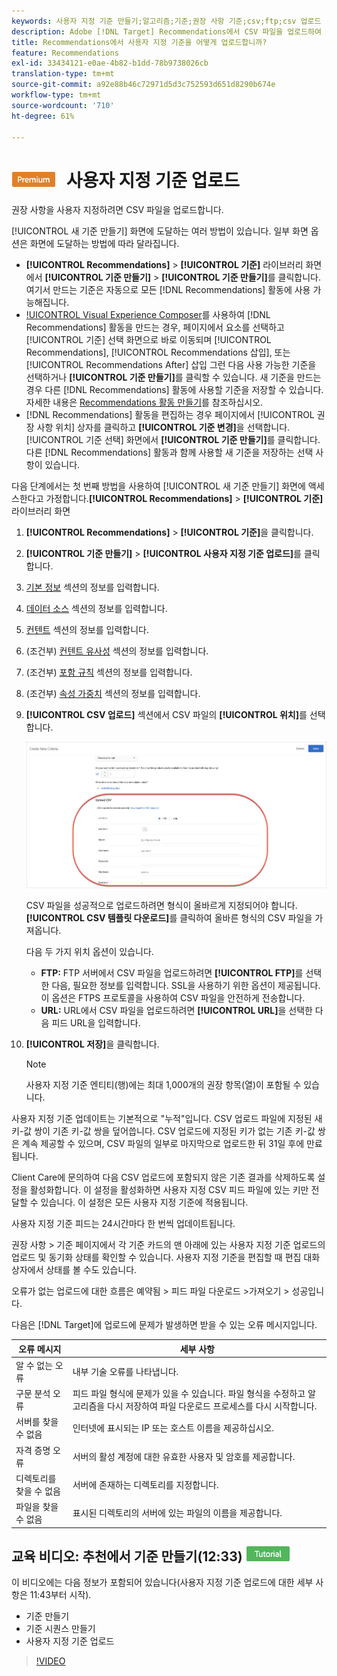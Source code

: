 ```yaml
---
keywords: 사용자 지정 기준 만들기;알고리즘;기준;권장 사항 기준;csv;ftp;csv 업로드
description: Adobe [!DNL Target] Recommendations에서 CSV 파일을 업로드하여 권장 사항을 사용자 지정하는 방법을 알아봅니다.
title: Recommendations에서 사용자 지정 기준을 어떻게 업로드합니까?
feature: Recommendations
exl-id: 33434121-e0ae-4b82-b1dd-78b9738026cb
translation-type: tm+mt
source-git-commit: a92e88b46c72971d5d3c752593d651d8290b674e
workflow-type: tm+mt
source-wordcount: '710'
ht-degree: 61%

---
```


# ![PREMIUM](/help/assets/premium.png) 사용자 지정 기준 업로드

권장 사항을 사용자 지정하려면 CSV 파일을 업로드합니다.

[!UICONTROL 새 기준 만들기] 화면에 도달하는 여러 방법이 있습니다. 일부 화면 옵션은 화면에 도달하는 방법에 따라 달라집니다.

* **[!UICONTROL Recommendations]** > **[!UICONTROL 기준]** 라이브러리 화면에서 **[!UICONTROL 기준 만들기]** > **[!UICONTROL 기준 만들기]**&#x200B;를 클릭합니다. 여기서 만드는 기준은 자동으로 모든 [!DNL Recommendations] 활동에 사용 가능해집니다.
* [!UICONTROL Visual Experience Composer](VEC)를 사용하여 [!DNL Recommendations] 활동을 만드는 경우, 페이지에서 요소를 선택하고 [!UICONTROL 기준] 선택 화면으로 바로 이동되며 [!UICONTROL Recommendations], [!UICONTROL Recommendations 삽입], 또는 [!UICONTROL Recommendations After] 삽입 그런 다음 사용 가능한 기준을 선택하거나 **[!UICONTROL 기준 만들기]**&#x200B;를 클릭할 수 있습니다. 새 기준을 만드는 경우 다른 [!DNL Recommendations] 활동에 사용할 기준을 저장할 수 있습니다. 자세한 내용은 [Recommendations 활동 만들기](/help/c-recommendations/t-create-recs-activity/create-recs-activity.md)를 참조하십시오.
* [!DNL Recommendations] 활동을 편집하는 경우 페이지에서 [!UICONTROL 권장 사항 위치] 상자를 클릭하고 **[!UICONTROL 기준 변경]**&#x200B;을 선택합니다. [!UICONTROL 기준 선택] 화면에서 **[!UICONTROL 기준 만들기]**&#x200B;를 클릭합니다. 다른 [!DNL Recommendations] 활동과 함께 사용할 새 기준을 저장하는 선택 사항이 있습니다.

다음 단계에서는 첫 번째 방법을 사용하여 [!UICONTROL 새 기준 만들기] 화면에 액세스한다고 가정합니다.**[!UICONTROL Recommendations]** > **[!UICONTROL 기준]** 라이브러리 화면

1. **[!UICONTROL Recommendations]** > **[!UICONTROL 기준]**&#x200B;을 클릭합니다.

1. **[!UICONTROL 기준 만들기]** > **[!UICONTROL 사용자 지정 기준 업로드]**&#x200B;를 클릭합니다.

1. [기본 정보](/help/c-recommendations/c-algorithms/create-new-algorithm.md#info) 섹션의 정보를 입력합니다.

1. [데이터 소스](/help/c-recommendations/c-algorithms/create-new-algorithm.md#data-source) 섹션의 정보를 입력합니다.

1. [컨텐트](/help/c-recommendations/c-algorithms/create-new-algorithm.md#content) 섹션의 정보를 입력합니다.

1. (조건부) [컨텐트 유사성](/help/c-recommendations/c-algorithms/create-new-algorithm.md#similarity) 섹션의 정보를 입력합니다.

1. (조건부) [포함 규칙](/help/c-recommendations/c-algorithms/create-new-algorithm.md#inclusion) 섹션의 정보를 입력합니다.

1. (조건부) [속성 가중치](/help/c-recommendations/c-algorithms/create-new-algorithm.md#weighting) 섹션의 정보를 입력합니다.

1. **[!UICONTROL CSV 업로드]** 섹션에서 CSV 파일의 **[!UICONTROL 위치]**&#x200B;를 선택합니다.

   ![CSV 섹션 업로드](/help/c-recommendations/c-algorithms/assets/upload-csv.png)

   CSV 파일을 성공적으로 업로드하려면 형식이 올바르게 지정되어야 합니다. **[!UICONTROL CSV 템플릿 다운로드]**&#x200B;를 클릭하여 올바른 형식의 CSV 파일을 가져옵니다.

   다음 두 가지 위치 옵션이 있습니다.

   * **FTP:** FTP 서버에서 CSV 파일을 업로드하려면 **[!UICONTROL FTP]**&#x200B;를 선택한 다음, 필요한 정보를 입력합니다. SSL을 사용하기 위한 옵션이 제공됩니다. 이 옵션은 FTPS 프로토콜을 사용하여 CSV 파일을 안전하게 전송합니다.
   * **URL:** URL에서 CSV 파일을 업로드하려면  **[!UICONTROL URL]**&#x200B;을 선택한 다음 피드 URL을 입력합니다.

1. **[!UICONTROL 저장]**&#x200B;을 클릭합니다.

   >[!NOTE]
   >
   >사용자 지정 기준 엔티티(행)에는 최대 1,000개의 권장 항목(열)이 포함될 수 있습니다.

사용자 지정 기준 업데이트는 기본적으로 &quot;누적&quot;입니다. CSV 업로드 파일에 지정된 새 키-값 쌍이 기존 키-값 쌍을 덮어씁니다. CSV 업로드에 지정된 키가 없는 기존 키-값 쌍은 계속 제공할 수 있으며, CSV 파일의 일부로 마지막으로 업로드한 뒤 31일 후에 만료됩니다.

Client Care에 문의하여 다음 CSV 업로드에 포함되지 않은 기존 결과를 삭제하도록 설정을 활성화합니다. 이 설정을 활성화하면 사용자 지정 CSV 피드 파일에 있는 키만 전달할 수 있습니다. 이 설정은 모든 사용자 지정 기준에 적용됩니다.

사용자 지정 기준 피드는 24시간마다 한 번씩 업데이트됩니다.

권장 사항 > 기준 페이지에서 각 기준 카드의 맨 아래에 있는 사용자 지정 기준 업로드의 업로드 및 동기화 상태를 확인할 수 있습니다. 사용자 지정 기준을 편집할 때 편집 대화 상자에서 상태를 볼 수도 있습니다.

오류가 없는 업로드에 대한 흐름은 예약됨 > 피드 파일 다운로드 >가져오기 > 성공입니다.

다음은 [!DNL Target]에 업로드에 문제가 발생하면 받을 수 있는 오류 메시지입니다.

| 오류 메시지 | 세부 사항 |
|--- |--- |
| 알 수 없는 오류 | 내부 기술 오류를 나타냅니다. |
| 구문 분석 오류 | 피드 파일 형식에 문제가 있을 수 있습니다. 파일 형식을 수정하고 알고리즘을 다시 저장하여 파일 다운로드 프로세스를 다시 시작합니다. |
| 서버를 찾을 수 없음 | 인터넷에 표시되는 IP 또는 호스트 이름을 제공하십시오. |
| 자격 증명 오류 | 서버의 활성 계정에 대한 유효한 사용자 및 암호를 제공합니다. |
| 디렉토리를 찾을 수 없음 | 서버에 존재하는 디렉토리를 지정합니다. |
| 파일을 찾을 수 없음 | 표시된 디렉토리의 서버에 있는 파일의 이름을 제공합니다. |

## 교육 비디오: 추천에서 기준 만들기(12:33)  ![자습서 배지](/help/assets/tutorial.png)

이 비디오에는 다음 정보가 포함되어 있습니다(사용자 지정 기준 업로드에 대한 세부 사항은 11:43부터 시작).

* 기준 만들기
* 기준 시퀀스 만들기
* 사용자 지정 기준 업로드

>[!VIDEO](https://video.tv.adobe.com/v/27694?quality=12)

